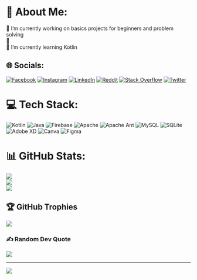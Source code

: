 # 💫 About Me:
🔭 I’m currently working on basics projects for beginners and problem solving <br>👯 <br>🌱 I’m currently learning Kotlin


## 🌐 Socials:
[![Facebook](https://img.shields.io/badge/Facebook-%231877F2.svg?logo=Facebook&logoColor=white)](https://facebook.com/a.bentameur) [![Instagram](https://img.shields.io/badge/Instagram-%23E4405F.svg?logo=Instagram&logoColor=white)](https://instagram.com/ayuub_ben9) [![LinkedIn](https://img.shields.io/badge/LinkedIn-%230077B5.svg?logo=linkedin&logoColor=white)](https://linkedin.com/in/ayoub-bentameur) [![Reddit](https://img.shields.io/badge/Reddit-%23FF4500.svg?logo=Reddit&logoColor=white)](https://reddit.com/user/Ayou_b9) [![Stack Overflow](https://img.shields.io/badge/-Stackoverflow-FE7A16?logo=stack-overflow&logoColor=white)](https://stackoverflow.com/users/ayoub-bentameur) [![Twitter](https://img.shields.io/badge/Twitter-%231DA1F2.svg?logo=Twitter&logoColor=white)](https://twitter.com/ayoubbentameur) 

# 💻 Tech Stack:
![Kotlin](https://img.shields.io/badge/kotlin-%230095D5.svg?style=for-the-badge&logo=kotlin&logoColor=white) ![Java](https://img.shields.io/badge/java-%23ED8B00.svg?style=for-the-badge&logo=java&logoColor=white) ![Firebase](https://img.shields.io/badge/firebase-%23039BE5.svg?style=for-the-badge&logo=firebase) ![Apache](https://img.shields.io/badge/apache-%23D42029.svg?style=for-the-badge&logo=apache&logoColor=white) ![Apache Ant](https://img.shields.io/badge/Apache%20Ant-A81C7D?style=for-the-badge&logo=Apache%20Ant&logoColor=white) ![MySQL](https://img.shields.io/badge/mysql-%2300f.svg?style=for-the-badge&logo=mysql&logoColor=white) ![SQLite](https://img.shields.io/badge/sqlite-%2307405e.svg?style=for-the-badge&logo=sqlite&logoColor=white) ![Adobe XD](https://img.shields.io/badge/Adobe%20XD-470137?style=for-the-badge&logo=Adobe%20XD&logoColor=#FF61F6) ![Canva](https://img.shields.io/badge/Canva-%2300C4CC.svg?style=for-the-badge&logo=Canva&logoColor=white) 	![Figma](https://img.shields.io/badge/figma-%23F24E1E.svg?style=for-the-badge&logo=figma&logoColor=white)
# 📊 GitHub Stats:
![](https://github-readme-stats.vercel.app/api?username=ayoubbentameur&theme=dark&hide_border=false&include_all_commits=true&count_private=true)<br/>
![](https://github-readme-streak-stats.herokuapp.com/?user=ayoubbentameur&theme=dark&hide_border=false)<br/>
![](https://github-readme-stats.vercel.app/api/top-langs/?username=ayoubbentameur&theme=dark&hide_border=false&include_all_commits=true&count_private=true&layout=compact)

## 🏆 GitHub Trophies
![](https://github-profile-trophy.vercel.app/?username=ayoubbentameur&theme=radical&no-frame=false&no-bg=true&margin-w=4)

### ✍️ Random Dev Quote
![](https://quotes-github-readme.vercel.app/api?type=horizontal&theme=radical)

---
[![](https://visitcount.itsvg.in/api?id=ayoubbentameur&icon=0&color=0)](https://visitcount.itsvg.in)
